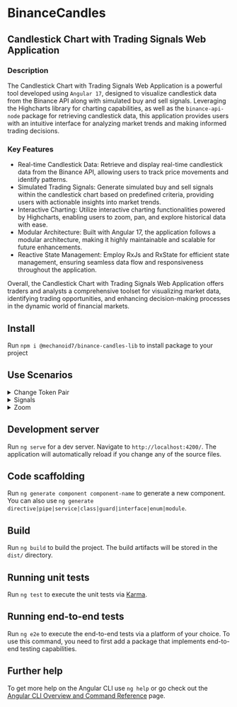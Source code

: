 # BinanceCandles

## Candlestick Chart with Trading Signals Web Application

### Description
The Candlestick Chart with Trading Signals Web Application is a powerful tool developed using `Angular 17`,
designed to visualize candlestick data from the Binance API along with simulated buy and sell signals. 
Leveraging the Highcharts library for charting capabilities, as well as the `binance-api-node` package 
for retrieving candlestick data, this application provides users with an intuitive interface for 
analyzing market trends and making informed trading decisions.

### Key Features

- Real-time Candlestick Data: Retrieve and display real-time candlestick data from the Binance API, allowing users to track price movements and identify patterns.
- Simulated Trading Signals: Generate simulated buy and sell signals within the candlestick chart based on predefined criteria, providing users with actionable insights into market trends.
- Interactive Charting: Utilize interactive charting functionalities powered by Highcharts, enabling users to zoom, pan, and explore historical data with ease.
- Modular Architecture: Built with Angular 17, the application follows a modular architecture, making it highly maintainable and scalable for future enhancements.
- Reactive State Management: Employ RxJs and RxState for efficient state management, ensuring seamless data flow and responsiveness throughout the application.

Overall, the Candlestick Chart with Trading Signals Web Application offers traders and analysts a 
comprehensive toolset for visualizing market data, identifying trading opportunities, 
and enhancing decision-making processes in the dynamic world of financial markets.


## Install

Run `npm i @mechanoid7/binance-candles-lib` to install package to your project

## Use Scenarios

<details><summary>Change Token Pair</summary>

![Change Token Pair](/src/assets/images/docs/change-token-pair-scenario.gif)

</details>

<details><summary>Signals</summary>

![Check Signals](/src/assets/images/docs/check-signals-scenario.gif)

</details>

<details><summary>Zoom</summary>

![Zoom](/src/assets/images/docs/zoom-scenario.gif)

</details>

## Development server

Run `ng serve` for a dev server. Navigate to `http://localhost:4200/`. The application will automatically reload if you change any of the source files.

## Code scaffolding

Run `ng generate component component-name` to generate a new component. You can also use `ng generate directive|pipe|service|class|guard|interface|enum|module`.

## Build

Run `ng build` to build the project. The build artifacts will be stored in the `dist/` directory.

## Running unit tests

Run `ng test` to execute the unit tests via [Karma](https://karma-runner.github.io).

## Running end-to-end tests

Run `ng e2e` to execute the end-to-end tests via a platform of your choice. To use this command, you need to first add a package that implements end-to-end testing capabilities.

## Further help

To get more help on the Angular CLI use `ng help` or go check out the [Angular CLI Overview and Command Reference](https://angular.io/cli) page.
